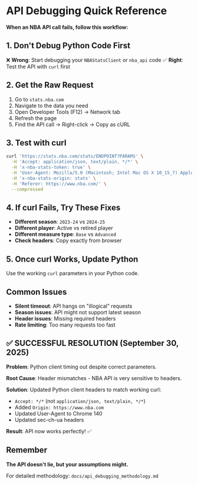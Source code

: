# API Debugging Quick Reference

**When an NBA API call fails, follow this workflow:**

## 1. Don't Debug Python Code First
❌ **Wrong**: Start debugging your `NBAStatsClient` or `nba_api` code
✅ **Right**: Test the API with `curl` first

## 2. Get the Raw Request
1. Go to `stats.nba.com`
2. Navigate to the data you need
3. Open Developer Tools (F12) → Network tab
4. Refresh the page
5. Find the API call → Right-click → Copy as cURL

## 3. Test with curl
```bash
curl 'https://stats.nba.com/stats/ENDPOINT?PARAMS' \
  -H 'Accept: application/json, text/plain, */*' \
  -H 'x-nba-stats-token: true' \
  -H 'User-Agent: Mozilla/5.0 (Macintosh; Intel Mac OS X 10_15_7) AppleWebKit/537.36' \
  -H 'x-nba-stats-origin: stats' \
  -H 'Referer: https://www.nba.com/' \
  --compressed
```

## 4. If curl Fails, Try These Fixes
- **Different season**: `2023-24` vs `2024-25`
- **Different player**: Active vs retired player
- **Different measure type**: `Base` vs `Advanced`
- **Check headers**: Copy exactly from browser

## 5. Once curl Works, Update Python
Use the working `curl` parameters in your Python code.

## Common Issues
- **Silent timeout**: API hangs on "illogical" requests
- **Season issues**: API might not support latest season
- **Header issues**: Missing required headers
- **Rate limiting**: Too many requests too fast

## ✅ SUCCESSFUL RESOLUTION (September 30, 2025)

**Problem**: Python client timing out despite correct parameters.

**Root Cause**: Header mismatches - NBA API is very sensitive to headers.

**Solution**: Updated Python client headers to match working curl:
- `Accept: */*` (not `application/json, text/plain, */*`)
- Added `Origin: https://www.nba.com`
- Updated User-Agent to Chrome 140
- Updated sec-ch-ua headers

**Result**: API now works perfectly! ✅

## Remember
**The API doesn't lie, but your assumptions might.**

For detailed methodology: `docs/api_debugging_methodology.md`
